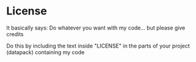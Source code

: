 # License
It basically says: Do whatever you want with my code... but please give credits

Do this by including the text inside "LICENSE" in the parts of your project (datapack) containing my code
